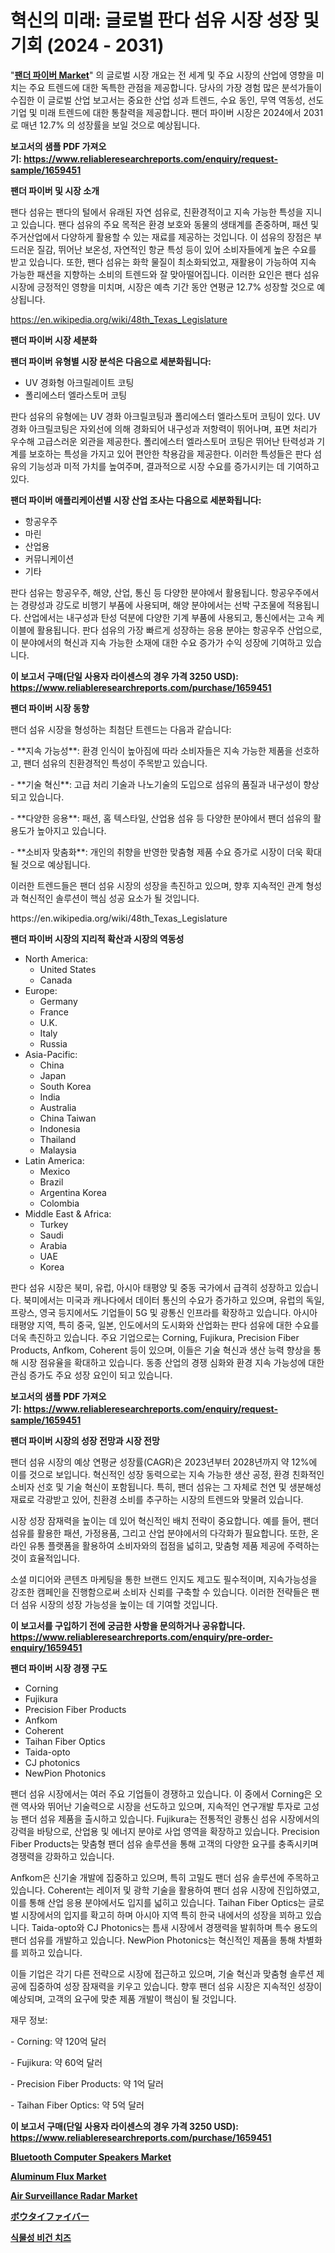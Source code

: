 <p><h1>혁신의 미래: 글로벌 판다 섬유 시장 성장 및 기회 (2024 - 2031)</h1></p><p>"<strong><a href="https://www.reliableresearchreports.com/panda-fiber-market-r1659451">팬더 파이버 Market</a></strong>" 의 글로벌 시장 개요는 전 세계 및 주요 시장의 산업에 영향을 미치는 주요 트렌드에 대한 독특한 관점을 제공합니다. 당사의 가장 경험 많은 분석가들이 수집한 이 글로벌 산업 보고서는 중요한 산업 성과 트렌드, 수요 동인, 무역 역동성, 선도 기업 및 미래 트렌드에 대한 통찰력을 제공합니다. 팬더 파이버 시장은 2024에서 2031로 매년 12.7% 의 성장률을 보일 것으로 예상됩니다.</p>
<p><strong>보고서의 샘플 PDF 가져오기:&nbsp;<a href="https://www.reliableresearchreports.com/enquiry/request-sample/1659451">https://www.reliableresearchreports.com/enquiry/request-sample/1659451</a></strong></p>
<p><strong>팬더 파이버 및 시장 소개</strong></p>
<p><p>팬다 섬유는 팬다의 털에서 유래된 자연 섬유로, 친환경적이고 지속 가능한 특성을 지니고 있습니다. 팬다 섬유의 주요 목적은 환경 보호와 동물의 생태계를 존중하며, 패션 및 주거산업에서 다양하게 활용할 수 있는 재료를 제공하는 것입니다. 이 섬유의 장점은 부드러운 질감, 뛰어난 보온성, 자연적인 항균 특성 등이 있어 소비자들에게 높은 수요를 받고 있습니다. 또한, 팬다 섬유는 화학 물질이 최소화되었고, 재활용이 가능하여 지속 가능한 패션을 지향하는 소비의 트렌드와 잘 맞아떨어집니다. 이러한 요인은 팬다 섬유 시장에 긍정적인 영향을 미치며, 시장은 예측 기간 동안 연평균 12.7% 성장할 것으로 예상됩니다.</p></p>
<p><a href="https://en.wikipedia.org/wiki/48th_Texas_Legislature">https://en.wikipedia.org/wiki/48th_Texas_Legislature</a></p>
<p><strong>팬더 파이버 시장 세분화</strong></p>
<p><strong>팬더 파이버 유형별 시장 분석은 다음으로 세분화됩니다:</strong></p>
<p><ul><li>UV 경화형 아크릴레이트 코팅</li><li>폴리에스터 엘라스토머 코팅</li></ul></p>
<p><p>판다 섬유의 유형에는 UV 경화 아크릴코팅과 폴리에스터 엘라스토머 코팅이 있다. UV 경화 아크릴코팅은 자외선에 의해 경화되어 내구성과 저항력이 뛰어나며, 표면 처리가 우수해 고급스러운 외관을 제공한다. 폴리에스터 엘라스토머 코팅은 뛰어난 탄력성과 기계를 보호하는 특성을 가지고 있어 편안한 착용감을 제공한다. 이러한 특성들은 판다 섬유의 기능성과 미적 가치를 높여주며, 결과적으로 시장 수요를 증가시키는 데 기여하고 있다.</p></p>
<p><strong>팬더 파이버 애플리케이션별 시장 산업 조사는 다음으로 세분화됩니다:</strong></p>
<p><ul><li>항공우주</li><li>마린</li><li>산업용</li><li>커뮤니케이션</li><li>기타</li></ul></p>
<p><p>판다 섬유는 항공우주, 해양, 산업, 통신 등 다양한 분야에서 활용됩니다. 항공우주에서는 경량성과 강도로 비행기 부품에 사용되며, 해양 분야에서는 선박 구조물에 적용됩니다. 산업에서는 내구성과 탄성 덕분에 다양한 기계 부품에 사용되고, 통신에서는 고속 케이블에 활용됩니다. 판다 섬유의 가장 빠르게 성장하는 응용 분야는 항공우주 산업으로, 이 분야에서의 혁신과 지속 가능한 소재에 대한 수요 증가가 수익 성장에 기여하고 있습니다.</p></p>
<p><strong>이 보고서 구매(단일 사용자 라이센스의 경우 가격 3250 USD): <a href="https://www.reliableresearchreports.com/purchase/1659451">https://www.reliableresearchreports.com/purchase/1659451</a></strong></p>
<p><strong>팬더 파이버 시장 동향</strong></p>
<p><p>팬더 섬유 시장을 형성하는 최첨단 트렌드는 다음과 같습니다:</p><p>- **지속 가능성**: 환경 인식이 높아짐에 따라 소비자들은 지속 가능한 제품을 선호하고, 팬더 섬유의 친환경적인 특성이 주목받고 있습니다.</p><p>  </p><p>- **기술 혁신**: 고급 처리 기술과 나노기술의 도입으로 섬유의 품질과 내구성이 향상되고 있습니다.</p><p>- **다양한 응용**: 패션, 홈 텍스타일, 산업용 섬유 등 다양한 분야에서 팬더 섬유의 활용도가 높아지고 있습니다. </p><p>- **소비자 맞춤화**: 개인의 취향을 반영한 맞춤형 제품 수요 증가로 시장이 더욱 확대될 것으로 예상됩니다.</p><p>이러한 트렌드들은 팬더 섬유 시장의 성장을 촉진하고 있으며, 향후 지속적인 관계 형성과 혁신적인 솔루션이 핵심 성공 요소가 될 것입니다.</p></p>
<p>https://en.wikipedia.org/wiki/48th_Texas_Legislature</p>
<p><strong>팬더 파이버 시장의 지리적 확산과 시장의 역동성</strong></p>
<p><ul>
    <li>
        North America:
        <ul>
            <li>United States</li>
            <li>Canada</li>
        </ul>
    </li>
    <li>
        Europe:
        <ul>
            <li>Germany</li>
            <li>France</li>
            <li>U.K.</li>
            <li>Italy</li>
            <li>Russia</li>
        </ul>
    </li>
    <li>
        Asia-Pacific:
        <ul>
            <li>China</li>
            <li>Japan</li>
            <li>South Korea</li>
            <li>India</li>
            <li>Australia</li>
            <li>China Taiwan</li>
            <li>Indonesia</li>
            <li>Thailand</li>
            <li>Malaysia</li>
        </ul>
    </li>
    <li>
        Latin America:
        <ul>
            <li>Mexico</li>
            <li>Brazil</li>
            <li>Argentina Korea</li>
            <li>Colombia</li>
        </ul>
    </li>
    <li>
        Middle East & Africa:
        <ul>
            <li>Turkey</li>
            <li>Saudi</li>
            <li>Arabia</li>
            <li>UAE</li>
            <li>Korea</li>
        </ul>
    </li>
    </ul></p>
<p><p>판다 섬유 시장은 북미, 유럽, 아시아 태평양 및 중동 국가에서 급격히 성장하고 있습니다. 북미에서는 미국과 캐나다에서 데이터 통신의 수요가 증가하고 있으며, 유럽의 독일, 프랑스, 영국 등지에서도 기업들이 5G 및 광통신 인프라를 확장하고 있습니다. 아시아 태평양 지역, 특히 중국, 일본, 인도에서의 도시화와 산업화는 판다 섬유에 대한 수요를 더욱 촉진하고 있습니다. 주요 기업으로는 Corning, Fujikura, Precision Fiber Products, Anfkom, Coherent 등이 있으며, 이들은 기술 혁신과 생산 능력 향상을 통해 시장 점유율을 확대하고 있습니다. 동종 산업의 경쟁 심화와 환경 지속 가능성에 대한 관심 증가도 주요 성장 요인이 되고 있습니다. </p></p>
<p><strong>보고서의 샘플 PDF 가져오기:&nbsp;<a href="https://www.reliableresearchreports.com/enquiry/request-sample/1659451">https://www.reliableresearchreports.com/enquiry/request-sample/1659451</a></strong></p>
<p><strong>팬더 파이버 시장의 성장 전망과 시장 전망</strong></p>
<p><p>팬더 섬유 시장의 예상 연평균 성장률(CAGR)은 2023년부터 2028년까지 약 12%에 이를 것으로 보입니다. 혁신적인 성장 동력으로는 지속 가능한 생산 공정, 환경 친화적인 소비자 선호 및 기술 혁신이 포함됩니다. 특히, 팬더 섬유는 그 자체로 천연 및 생분해성 재료로 각광받고 있어, 친환경 소비를 추구하는 시장의 트렌드와 맞물려 있습니다.</p><p>시장 성장 잠재력을 높이는 데 있어 혁신적인 배치 전략이 중요합니다. 예를 들어, 팬더 섬유를 활용한 패션, 가정용품, 그리고 산업 분야에서의 다각화가 필요합니다. 또한, 온라인 유통 플랫폼을 활용하여 소비자와의 접점을 넓히고, 맞춤형 제품 제공에 주력하는 것이 효율적입니다. </p><p>소셜 미디어와 콘텐츠 마케팅을 통한 브랜드 인지도 제고도 필수적이며, 지속가능성을 강조한 캠페인을 진행함으로써 소비자 신뢰를 구축할 수 있습니다. 이러한 전략들은 팬더 섬유 시장의 성장 가능성을 높이는 데 기여할 것입니다.</p></p>
<p><strong>이 보고서를 구입하기 전에 궁금한 사항을 문의하거나 공유합니다. <a href="https://www.reliableresearchreports.com/enquiry/pre-order-enquiry/1659451">https://www.reliableresearchreports.com/enquiry/pre-order-enquiry/1659451</a></strong></p>
<p><strong>팬더 파이버 시장 경쟁 구도</strong></p>
<p><ul><li>Corning</li><li>Fujikura</li><li>Precision Fiber Products</li><li>Anfkom</li><li>Coherent</li><li>Taihan Fiber Optics</li><li>Taida-opto</li><li>CJ photonics</li><li>NewPion Photonics</li></ul></p>
<p><p>팬더 섬유 시장에서는 여러 주요 기업들이 경쟁하고 있습니다. 이 중에서 Corning은 오랜 역사와 뛰어난 기술력으로 시장을 선도하고 있으며, 지속적인 연구개발 투자로 고성능 팬더 섬유 제품을 출시하고 있습니다. Fujikura는 전통적인 광통신 섬유 시장에서의 강력을 바탕으로, 산업용 및 에너지 분야로 사업 영역을 확장하고 있습니다. Precision Fiber Products는 맞춤형 팬더 섬유 솔루션을 통해 고객의 다양한 요구를 충족시키며 경쟁력을 강화하고 있습니다.</p><p>Anfkom은 신기술 개발에 집중하고 있으며, 특히 고밀도 팬더 섬유 솔루션에 주목하고 있습니다. Coherent는 레이저 및 광학 기술을 활용하여 팬더 섬유 시장에 진입하였고, 이를 통해 산업 응용 분야에서도 입지를 넓히고 있습니다. Taihan Fiber Optics는 글로벌 시장에서의 입지를 확고히 하며 아시아 지역 특히 한국 내에서의 성장을 꾀하고 있습니다. Taida-opto와 CJ Photonics는 틈새 시장에서 경쟁력을 발휘하며 특수 용도의 팬더 섬유를 개발하고 있습니다. NewPion Photonics는 혁신적인 제품을 통해 차별화를 꾀하고 있습니다.</p><p>이들 기업은 각기 다른 전략으로 시장에 접근하고 있으며, 기술 혁신과 맞춤형 솔루션 제공에 집중하여 성장 잠재력을 키우고 있습니다. 향후 팬더 섬유 시장은 지속적인 성장이 예상되며, 고객의 요구에 맞춘 제품 개발이 핵심이 될 것입니다.</p><p>재무 정보:</p><p>- Corning: 약 120억 달러</p><p>- Fujikura: 약 60억 달러</p><p>- Precision Fiber Products: 약 1억 달러</p><p>- Taihan Fiber Optics: 약 5억 달러</p></p>
<p><strong>이 보고서 구매(단일 사용자 라이센스의 경우 가격 3250 USD): <a href="https://www.reliableresearchreports.com/purchase/1659451">https://www.reliableresearchreports.com/purchase/1659451</a></strong></p>
<p><strong><p><a href="https://www.linkedin.com/pulse/global-bluetooth-computer-speakers-market-trends-innovations-60mnc?trackingId=RivSyYPbQESsBK2K8y2dxg%3D%3D">Bluetooth Computer Speakers Market</a></p><p><a href="https://issuu.com/reportprime-2/docs/aluminum-flux-market-size-2030.pptx_ac3b1457dc2aa2">Aluminum Flux Market</a></p><p><a href="https://www.linkedin.com/pulse/global-air-surveillance-radar-market-sector2024-2031-metrics-qlm8c?trackingId=EByxVvziS%2BOtHJIFbMYqwA%3D%3D">Air Surveillance Radar Market</a></p><p><a href="https://github.com/mohamedbakry57/Market-Research-Report-List-6/blob/main/750100012669.md">ボウタイファイバー</a></p><p><a href="https://github.com/laholand/Market-Research-Report-List-6/blob/main/760894312527.md">식물성 비건 치즈</a></p></strong></p>
<p></p>